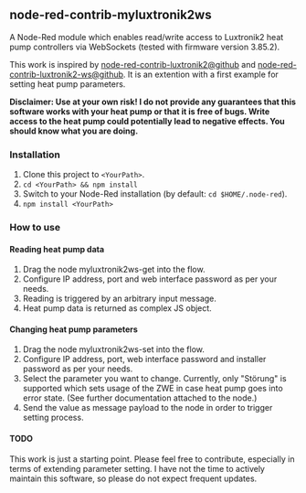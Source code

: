 ## node-red-contrib-myluxtronik2ws
A Node-Red module which enables read/write access to Luxtronik2 heat pump controllers via WebSockets (tested with firmware version 3.85.2).

This work is inspired by [node-red-contrib-luxtronik2@github](https://github.com/coolchip/node-red-contrib-luxtronik2) and [node-red-contrib-luxtronik2-ws@github](https://github.com/Bouni/node-red-contrib-luxtronik2-ws). It is an extention with a first example for setting heat pump parameters. 

**Disclaimer: Use at your own risk! I do not provide any guarantees that this software works with your heat pump or that it is free of bugs. Write access to the heat pump could potentially lead to negative effects. You should know what you are doing.**

### Installation
1. Clone this project to ```<YourPath>```.
2. ```cd <YourPath> && npm install```
3. Switch to your Node-Red installation (by default: ```cd $HOME/.node-red```).
4. ```npm install <YourPath>```

### How to use
#### Reading heat pump data
1. Drag the node myluxtronik2ws-get into the flow.
2. Configure IP address, port and web interface password as per your needs.
3. Reading is triggered by an arbitrary input message.
4. Heat pump data is returned as complex JS object.

#### Changing heat pump parameters
1. Drag the node myluxtronik2ws-set into the flow.
2. Configure IP address, port, web interface password and installer password as per your needs.
3. Select the parameter you want to change. Currently, only "Störung" is supported which sets usage of the ZWE in case heat pump goes into error state. (See further documentation attached to the node.)
4. Send the value as message payload to the node in order to trigger setting process.

#### TODO
This work is just a starting point. Please feel free to contribute, especially in terms of extending parameter setting. I have not the time to actively maintain this software, so please do not expect frequent updates.
